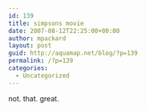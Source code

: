 ```yaml
---
id: 139
title: simpsons movie
date: 2007-08-12T22:25:00+00:00
author: mpackard
layout: post
guid: http://aquamap.net/blog/?p=139
permalink: /?p=139
categories:
  - Uncategorized
---
```

not. that. great.